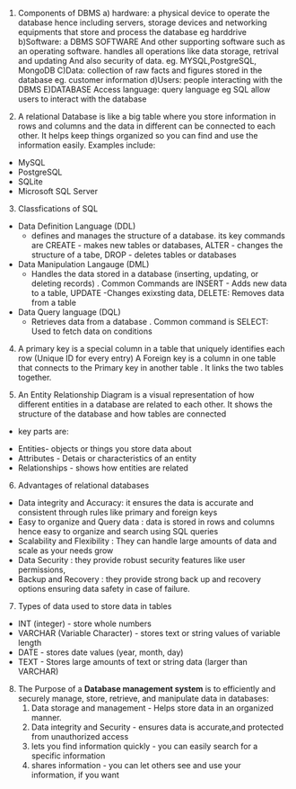 1. Components of DBMS
  a) hardware: a physical device to operate the database hence including servers, storage devices and networking equipments that store and process the database eg harddrive
  b)Software: a DBMS SOFTWARE And other supporting software such as an operating software. handles all operations like data storage, retrival and updating And also security of data. eg. MYSQL,PostgreSQL, MongoDB
  C)Data: collection of raw facts and figures stored in the database eg. customer information
  d)Users: people interacting with the DBMS 
  E)DATABASE Access language: query language eg SQL allow users to interact with the database

2. A relational Database is like a big table where you store information in rows and columns and the data in different can be connected to each other. It helps keep things organized so you can find and use the information easily.
Examples include: 
- MySQL
- PostgreSQL
- SQLite 
- Microsoft SQL Server

3. Classfications of SQL
- Data Definition Language (DDL)
  * defines and manages the structure of a database. its key commands are  CREATE - makes new tables or databases, ALTER - changes the structure of a tabe, DROP - deletes tables or databases
- Data Manipulation Langauge (DML)
  * Handles the data stored in a database (inserting, updating, or deleting records) . Common Commands are INSERT - Adds new data to a table, UPDATE -Changes exixsting data, DELETE: Removes data from a table
- Data Query language (DQL)
  * Retrieves data from a database . Common command is SELECT: Used to fetch data on conditions

4. A primary key is a special column in a table that uniquely identifies each row (Unique ID for every entry)
   A Foreign key is a column in one table that connects to the Primary key  in another table . It links the two tables together.

5. An Entity Relationship Diagram is a visual representation of how different entities in a database are related to each other. It shows the structure of the database and how tables are  connected
* key parts are:
-  Entities- objects or things you store data about
-  Attributes - Detais or characteristics of an entity
-  Relationships - shows how entities are related

6. Advantages of relational databases
* Data integrity and Accuracy: it ensures the data is accurate and consistent through rules like primary and foreign keys
* Easy to organize and Query data : data is stored in rows and columns hence easy to organize and search using SQL queries
* Scalability and  Flexibility : They can handle large amounts of data and scale as your needs grow
* Data Security : they provide robust security features like user permissions, 
* Backup and Recovery : they provide strong back up and recovery options ensuring data safety in case of failure.

7. Types of data used to store data in tables
 * INT (integer) - store whole numbers
 * VARCHAR (Variable Character) - stores text or string values of variable length
 * DATE - stores date values (year, month, day)
 * TEXT - Stores large amounts of text or string data (larger than VARCHAR)

 8. The Purpose of a **Database management system** is to efficiently and securely manage, store, retrieve, and manipulate data in databases:
    1. Data storage and management - Helps store data  in an organized manner.
    2. Data integrity and Security - ensures data is accurate,and protected from unauthorized access
    3. lets you find information quickly - you can easily search for a specific information
    4. shares information - you can let others see and use your information, if you want

